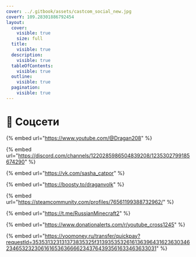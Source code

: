 ```yaml
---
cover: ../.gitbook/assets/castcom_social_new.jpg
coverY: 109.28301886792454
layout:
  cover:
    visible: true
    size: full
  title:
    visible: true
  description:
    visible: true
  tableOfContents:
    visible: true
  outline:
    visible: true
  pagination:
    visible: true
---
```


# 📱  Соцсети



{% embed url="https://www.youtube.com/@Dragan208" %}

{% embed url="https://discord.com/channels/1220285986504839208/1235302799185674290" %}

{% embed url="https://vk.com/sasha_catpor" %}

{% embed url="https://boosty.to/draganvolk" %}

{% embed url="https://steamcommunity.com/profiles/76561199388732962/" %}

{% embed url="https://t.me/RussianMinecraft2" %}

{% embed url="https://www.donationalerts.com/r/youtube_cross1245" %}

{% embed url="https://yoomoney.ru/transfer/quickpay?requestId=353531323131373835325f31393535326161363964316236303462346532323061616536366662343764393561633463633031" %}
